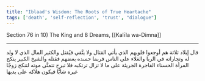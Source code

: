```yaml
---
title: "Iblaad's Wisdom: The Roots of True Heartache"
tags: ['death', 'self-reflection', 'trust', "dialogue"]
---
```


 Section 76 in 10) The King and 8 Dreams, [[Kalīla wa-Dimna]]

---
قال إبلاد ثلاثة هم أوجعوا قلوبهم الذي يأتي القتال ولا يتَّقي فيُقتل والكثير المال الذي لا ولد له وتجاراته في الربا والغلاء على الناس فربما حسده بعضهم فقتله والشيخ الكبير ينكح المرأة الحسناء الفاجرة الجريئة على ما لا تزال ترتكبه فلا تبرح تتمنَّى موته لتنكح زوجًا غيره شابًّا فيكون هلاكه على يديها

